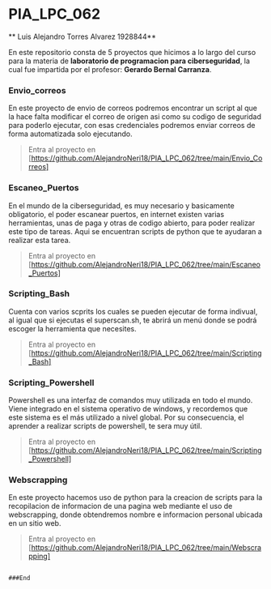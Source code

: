 # PIA_LPC_062

** Luis Alejandro Torres Alvarez 1928844**

En este repositorio consta de 5 proyectos que hicimos a lo largo del curso para la materia de **laboratorio de programacion para ciberseguridad**, la cual fue impartida por el profesor: **Gerardo Bernal Carranza**.

### Envio_correos
En este proyecto de envio de correos podremos encontrar un script al que la hace falta modificar el correo de origen asi como su codigo de seguridad para poderlo ejecutar, con esas credenciales podremos enviar correos de forma automatizada solo ejecutando.
>Entra al proyecto en [https://github.com/AlejandroNeri18/PIA_LPC_062/tree/main/Envio_Correos]

### Escaneo_Puertos
En el mundo de la ciberseguridad, es muy necesario y basicamente obligatorio, el poder escanear puertos, en internet existen varias herramientas, unas de paga y otras de codigo abierto, para poder realizar este tipo de tareas. Aqui se encuentran scripts de python que te ayudaran a realizar esta tarea.

> Entra al proyecto en [https://github.com/AlejandroNeri18/PIA_LPC_062/tree/main/Escaneo_Puertos]

### Scripting_Bash
Cuenta con varios scprits los cuales se pueden ejecutar de forma indivual, al igual que si ejecutas el superscan.sh, te abrirá un menú donde se podrá escoger la herramienta que necesites.
>Entra al proyecto en [https://github.com/AlejandroNeri18/PIA_LPC_062/tree/main/Scripting_Bash]

### Scripting_Powershell
Powershell es una interfaz de comandos muy utilizada en todo el mundo. Viene integrado en el sistema operativo de windows, y recordemos que este sistema es el más utilizado a nivel global. Por su consecuencia, el aprender a realizar scripts de powershell, te sera muy útil.
>Entra al proyecto en [https://github.com/AlejandroNeri18/PIA_LPC_062/tree/main/Scripting_Powershell]

### Webscrapping
En este proyecto hacemos uso de python para la creacion de scripts para la recopilacion de informacion de una pagina web mediante el uso de webscrapping, donde obtendremos nombre e informacion personal ubicada en un sitio web.

>Entra al proyecto en [https://github.com/AlejandroNeri18/PIA_LPC_062/tree/main/Webscrapping]
```

###End
